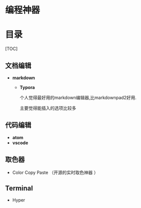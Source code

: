 # 编程神器

# 目录

[TOC]

## 文档编辑

- **markdown**

  - **Typora**

    个人觉得最好用的markdown编辑器,比markdownpad2好用.

    主要觉得能插入的选项比较多

## 代码编辑

- **atom**
- **vscode**

## 取色器

- Color Copy Paste （开源的实时取色神器 ）

## Terminal 

- Hyper